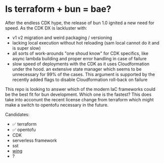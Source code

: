 # Is terraform + bun = bae?

After the endless CDK hype, the release of bun 1.0 ignited a new need for speed. As the CDK DX is
lackluster with:
- v1 v2 migration and weird packaging / versioning
- lacking local execution without hot reloading (sam local cannot do it and is super slow)
- all sorts of work-arounds "one shoud know" for CDK specifics, like async lambda building and
  proper error handling in case of failure
- slow speed of deployments with the CDK as it uses Cloudformation under the hood. an extensive
  state manager which seems to be unnecessary for 99% of the cases. This argument is supported by
  the recently added flags to disable Cloudformation roll-back on failure


This repo is looking to answer which of the modern IaC frameworks could be the best fit for bun
development. Which one is the fastest? This does take into acconunt the recent license change from
terraform which might make a switch to opentofu necessary in the future.


Candidates:
- ✅ terraform
- ✅ opentofu
- CDK
- serverless framework
- sst
- [wing](https://github.com/winglang/wing)
- ?
